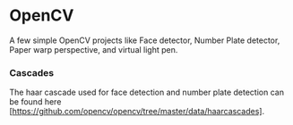 # OpenCV
A few simple OpenCV  projects like Face detector, Number Plate detector, Paper warp perspective, and virtual light pen.

### Cascades
The haar cascade used for face detection and number plate detection can be found here [https://github.com/opencv/opencv/tree/master/data/haarcascades].

